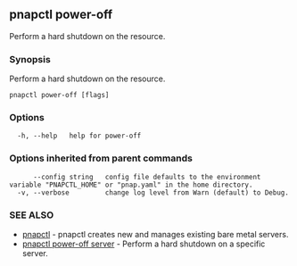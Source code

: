 ## pnapctl power-off

Perform a hard shutdown on the resource.

### Synopsis

Perform a hard shutdown on the resource.

```
pnapctl power-off [flags]
```

### Options

```
  -h, --help   help for power-off
```

### Options inherited from parent commands

```
      --config string   config file defaults to the environment variable "PNAPCTL_HOME" or "pnap.yaml" in the home directory.
  -v, --verbose         change log level from Warn (default) to Debug.
```

### SEE ALSO

* [pnapctl](pnapctl.md)	 - pnapctl creates new and manages existing bare metal servers.
* [pnapctl power-off server](pnapctl_power-off_server.md)	 - Perform a hard shutdown on a specific server.


